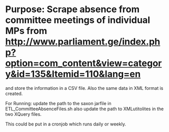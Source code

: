 # Purpose: Scrape absence from committee meetings of individual MPs from http://www.parliament.ge/index.php?option=com_content&view=category&id=135&Itemid=110&lang=en
and store the information in a CSV file. Also the same data in XML format is created.

For Running: update the path to the saxon jarfile in ETL_CommitteeAbsenceFiles.sh
also update the path to XMLutitolites in the two XQuery files.

This could be put in a cronjob which runs daily or weekly.


